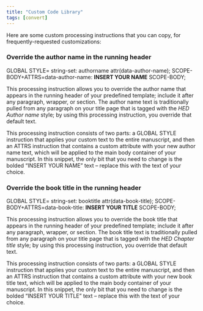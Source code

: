 ```yaml
---
title: "Custom Code Library"
tags: [convert]
---
```

 
<html><body><section data-type="appendix" class="hsecappendix" data-hederis-type="hsecappendix" id="custom-style-library" data-pi-attrs="id: custom-style-library; data-tags: convert;" role="doc-appendix" data-tags="convert" data-author-name=" " data-book-title=" " title="Custom Code Library"><p class="hblkp" data-hederis-type="hblkp" id="pc1PWWty5">Here are some custom processing instructions that you can copy, for frequently-requested customizations:</p><section class="hwprsubsection" data-hederis-type="hwprsubsection" id="pObBrS9bY" data-type="subsection" title="Override the author name in the running header"><h1 data-hederis-type="hblktitle" class="hblktitle" id="ppOFPSZgg">Override the author name in the running header</h1><div class="hwprliteral" data-hederis-type="hwprliteral" id="pBOqfKMjt" data-type="programlisting" role="doc-example"><p class="hblkcode" data-hederis-type="hblkcode" id="pWoyC8wJZ">GLOBAL STYLE= string-set: authorname attr(data-author-name); SCOPE-BODY+ATTRS=data-author-name: <strong data-hederis-type="hspanstrong" id="pzhml5NwS">INSERT YOUR NAME</strong> SCOPE-BODY;</p></div><p class="hblkp" data-hederis-type="hblkp" id="pmxC8fWwO">This processing instruction allows you to override the author name that appears in the running header of your predefined template; include it after any paragraph, wrapper, or section. The author name text is traditionally pulled from any paragraph on your title page that is tagged with the <em data-hederis-type="hspanem" id="pqu9Ggy2e">HED Author name</em> style; by using this processing instruction, you override that default text.</p><p class="hblkp" data-hederis-type="hblkp" id="pp4jswxW8">This processing instruction consists of two parts: a GLOBAL STYLE instruction that applies your custom text to the entire manuscript, and then an ATTRS instruction that contains a custom attribute with your new author name text, which will be applied to the main body container of your manuscript. In this snippet, the only bit that you need to change is the bolded &#8220;INSERT YOUR NAME&#8221; text &#8211; replace this with the text of your choice.</p></section><section class="hwprsubsection" data-hederis-type="hwprsubsection" id="pPlI001ea" data-type="subsection" title="Override the book title in the running header"><h1 data-hederis-type="hblktitle" class="hblktitle" id="pQN2XDlpn">Override the book title in the running header</h1><div class="hwprliteral" data-hederis-type="hwprliteral" id="px8EbtzGf" data-type="programlisting" role="doc-example"><p class="hblkcode" data-hederis-type="hblkcode" id="pWqSSI9A3">GLOBAL STYLE= string-set: booktitle attr(data-book-title); SCOPE-BODY+ATTRS=data-book-title: <strong class="hspanstrong" data-hederis-type="hspanstrong" id="puNIyqF9O">INSERT YOUR TITLE</strong> SCOPE-BODY;</p></div><p class="hblkp" data-hederis-type="hblkp" id="pmKTGIlli">This processing instruction allows you to override the book title that appears in the running header of your predefined template; include it after any paragraph, wrapper, or section. The book title text is traditionally pulled from any paragraph on your title page that is tagged with the <em class="hspanem" data-hederis-type="hspanem" id="p6aXSgM7t">HED Chapter title</em> style; by using this processing instruction, you override that default text.</p><p class="hblkp" data-hederis-type="hblkp" id="purcXmrQg">This processing instruction consists of two parts: a GLOBAL STYLE instruction that applies your custom text to the entire manuscript, and then an ATTRS instruction that contains a custom attribute with your new book title text, which will be applied to the main body container of your manuscript. In this snippet, the only bit that you need to change is the bolded &#8220;INSERT YOUR TITLE&#8221; text &#8211; replace this with the text of your choice.</p></section></section></body></html>
